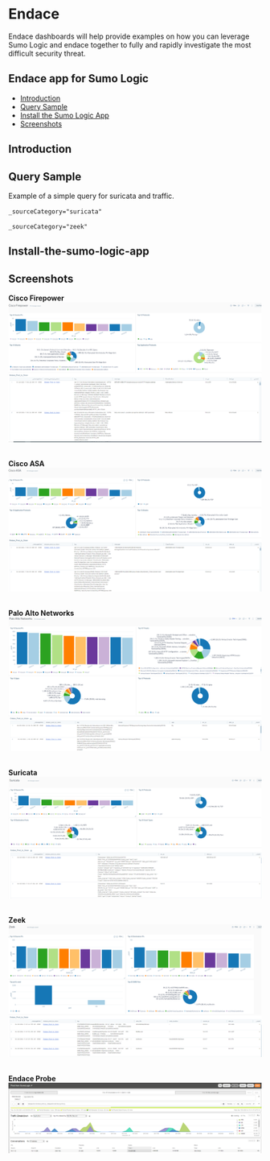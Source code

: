 # Endace

Endace dashboards will help provide examples on how you can leverage Sumo Logic and endace together to fully and rapidly investigate the most difficult security threat.

## Endace app for Sumo Logic

- [Introduction](#introduction)
- [Query Sample](#query-sample)
- [Install the Sumo Logic App](#install-the-sumo-logic-app)
- [Screenshots](#screenshots)

## Introduction

## Query Sample

Example of a simple query for suricata and traffic.

```text
_sourceCategory="suricata"
``` 

```text
_sourceCategory="zeek"
``` 

## Install-the-sumo-logic-app


## Screenshots

**Cisco Firepower**
![Alt text](screenshots/Cisco_firepower.PNG?raw=true)
<br>
<br>

**Cisco ASA**
![Alt text](screenshots/CiscoASA.PNG?raw=true)
<br>
<br>

**Palo Alto Networks**
![Alt text](screenshots/Palo_Alto_Networks.PNG?raw=true)
<br>
<br>

**Suricata**
![Alt text](screenshots/Suricata.PNG?raw=true)
<br>
<br>

**Zeek**
![Alt text](screenshots/Zeek.PNG?raw=true)
<br>
<br>

**Endace Probe**
![Alt text](screenshots/EndaceProbe_sumologic.PNG?raw=true)
